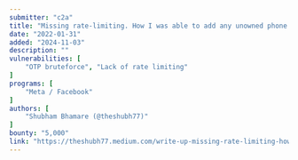 ```yaml
---
submitter: "c2a"
title: "Missing rate-limiting. How I was able to add any unowned phone number to my Facebook account? (Bounty: 5000 USD)"
date: "2022-01-31"
added: "2024-11-03"
description: ""
vulnerabilities: [
    "OTP bruteforce", "Lack of rate limiting"
]
programs: [
    "Meta / Facebook"
]
authors: [
    "Shubham Bhamare (@theshubh77)"
]
bounty: "5,000"
link: "https://theshubh77.medium.com/write-up-missing-rate-limiting-how-i-was-able-to-add-any-unowned-phone-number-to-my-fb-account-fe4d7e67cf10"
---
```




